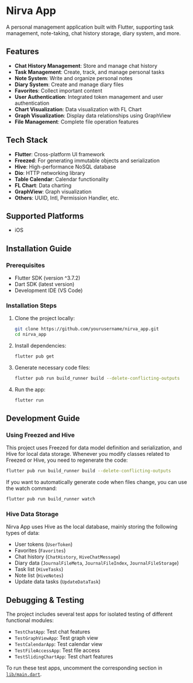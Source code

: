 # Nirva App

A personal management application built with Flutter, supporting task management, note-taking, chat history storage, diary system, and more.

## Features

- **Chat History Management**: Store and manage chat history
- **Task Management**: Create, track, and manage personal tasks
- **Note System**: Write and organize personal notes
- **Diary System**: Create and manage diary files
- **Favorites**: Collect important content
- **User Authentication**: Integrated token management and user authentication
- **Chart Visualization**: Data visualization with FL Chart
- **Graph Visualization**: Display data relationships using GraphView
- **File Management**: Complete file operation features

## Tech Stack

- **Flutter**: Cross-platform UI framework
- **Freezed**: For generating immutable objects and serialization
- **Hive**: High-performance NoSQL database
- **Dio**: HTTP networking library
- **Table Calendar**: Calendar functionality
- **FL Chart**: Data charting
- **GraphView**: Graph visualization
- **Others**: UUID, Intl, Permission Handler, etc.

## Supported Platforms

- iOS

## Installation Guide

### Prerequisites

- Flutter SDK (version ^3.7.2)
- Dart SDK (latest version)
- Development IDE (VS Code)

### Installation Steps

1. Clone the project locally:

   ```bash
   git clone https://github.com/yourusername/nirva_app.git
   cd nirva_app
   ```

2. Install dependencies:

   ```bash
   flutter pub get
   ```

3. Generate necessary code files:

   ```bash
   flutter pub run build_runner build --delete-conflicting-outputs
   ```

4. Run the app:

   ```bash
   flutter run
   ```

## Development Guide

### Using Freezed and Hive

This project uses Freezed for data model definition and serialization, and Hive for local data storage. Whenever you modify classes related to Freezed or Hive, you need to regenerate the code:

```bash
flutter pub run build_runner build --delete-conflicting-outputs
```

If you want to automatically generate code when files change, you can use the watch command:

```bash
flutter pub run build_runner watch
```

### Hive Data Storage

Nirva App uses Hive as the local database, mainly storing the following types of data:

- User tokens (`UserToken`)
- Favorites (`Favorites`)
- Chat history (`ChatHistory`, `HiveChatMessage`)
- Diary data (`JournalFileMeta`, `JournalFileIndex`, `JournalFileStorage`)
- Task list (`HiveTasks`)
- Note list (`HiveNotes`)
- Update data tasks (`UpdateDataTask`)

## Debugging & Testing

The project includes several test apps for isolated testing of different functional modules:

- `TestChatApp`: Test chat features
- `TestGraphViewApp`: Test graph view
- `TestCalendarApp`: Test calendar view
- `TestFileAccessApp`: Test file access
- `TestSlidingChartApp`: Test chart features

To run these test apps, uncomment the corresponding section in [`lib/main.dart`](lib/main.dart).
